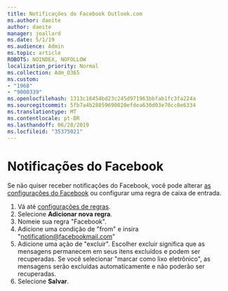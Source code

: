 ```yaml
---
title: Notificações do Facebook Outlook.com
ms.author: daeite
author: daeite
manager: joallard
ms.date: 5/1/19
ms.audience: Admin
ms.topic: article
ROBOTS: NOINDEX, NOFOLLOW
localization_priority: Normal
ms.collection: Adm_O365
ms.custom:
- "1968"
- "9000339"
ms.openlocfilehash: 1313c16454bd23c245d971963bbfab1fc3fa224a
ms.sourcegitcommit: 5fb7a4b28859690020efdea630d03e70cc0e6334
ms.translationtype: MT
ms.contentlocale: pt-BR
ms.lasthandoff: 06/28/2019
ms.locfileid: "35375021"
---
```

# <a name="facebook-notifications"></a>Notificações do Facebook

Se não quiser receber notificações do Facebook, você pode alterar [as configurações do Facebook](https://www.facebook.com/settings?tab=notifications) ou configurar uma regra de caixa de entrada.

1. Vá até [configurações de regras](https://outlook.live.com/mail/options/mail/rules/inboxRules).
1. Selecione **Adicionar nova regra**.
1. Nomeie sua regra "Facebook".
1. Adicione uma condição de "from" e insira "notification@facebookmail.com"
1. Adicione uma ação de "excluir". Escolher excluir significa que as mensagens permanecem em seus itens excluídos e podem ser recuperadas. Se você selecionar "marcar como lixo eletrônico", as mensagens serão excluídas automaticamente e não poderão ser recuperadas.
1. Selecione **Salvar**.